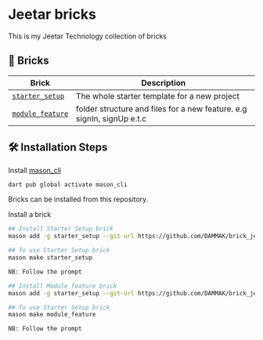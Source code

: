 # Jeetar bricks

This is my Jeetar Technology collection of bricks

## 🧱 Bricks

| Brick                                        | Description                                                            |
| -------------------------------------------- | ---------------------------------------------------------------------- |
| [`starter_setup`](./bricks/starter_setup/)   | The whole starter template for a new project                           |
| [`module_feature`](./bricks/module_feature/) | folder structure and files for a new feature. e.g signIn, signUp e.t.c |

## 🛠️ Installation Steps

Install [mason_cli](https://pub.dev/packages/mason_cli)

```sh
dart pub global activate mason_cli
```

Bricks can be installed from this repository.

Install a brick

```sh
## Install Starter Setup brick
mason add -g starter_setup --git-url https://github.com/DAMMAK/brick_jeetar --git-path bricks/starter_setup

## To use Starter Setup brick
mason make starter_setup

NB: Follow the prompt
```

```sh
## Install Module feature brick
mason add -g starter_setup --git-url https://github.com/DAMMAK/brick_jeetar --git-path bricks/module_feature

## To use Starter Setup brick
mason make module_feature

NB: Follow the prompt
```
